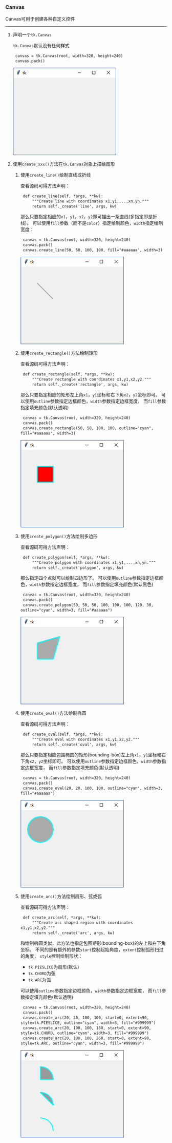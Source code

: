 ### Canvas

Canvas可用于创建各种自定义控件

------------------

1. 声明一个`tk.Canvas`

    `tk.Canvas`默认没有任何样式

        canvas = tk.Canvas(root, width=320, height=240)
        canvas.pack()
        
    ![](static/a521da8a328dd198ab074a15738f29e1.jpg)
    

2. 使用`create_xxx()`方法在`tk.Canvas`对象上描绘图形

    1. 使用`create_line()`绘制直线或折线
        
        查看源码可得方法声明：
        
            def create_line(self, *args, **kw):
                """Create line with coordinates x1,y1,...,xn,yn."""
                return self._create('line', args, kw) 
                
        那么只要指定相应的`x1`，`y1`，`x2`，`y2`即可描出一条直线(多指定即是折线)。
        可以使用`fill`参数（而不是`color`）指定绘制颜色，`width`指定绘制宽度：
        
            canvas = tk.Canvas(root, width=320, height=240)
            canvas.pack()
            canvas.create_line(50, 50, 100, 100, fill="#aaaaaa", width=3)
        
        ![](static/ab19e225768ed6bcd4f083e3eebde8a9.png)
    
    2. 使用`create_rectangle()`方法绘制矩形
    
        查看源码可得方法声明：
        
            def create_rectangle(self, *args, **kw):
                """Create rectangle with coordinates x1,y1,x2,y2."""
                return self._create('rectangle', args, kw)
    
        那么只要指定相应的矩形左上角`x1`，`y1`坐标和右下角`x2`，`y2`坐标即可。
        可以使用`outline`参数指定边框颜色，`width`参数指定边框宽度，
        而`fill`参数指定填充颜色(默认透明)
        
            canvas = tk.Canvas(root, width=320, height=240)
            canvas.pack()
            canvas.create_rectangle(50, 50, 100, 100, outline="cyan", fill="#aaaaaa", width=3)
        
        ![](static/499771305abad3188e4de3ead10bde00.png)
    
    3. 使用`create_polygon()`方法绘制多边形
    
        查看源码可得方法声明：
       
            def create_polygon(self, *args, **kw):
                """Create polygon with coordinates x1,y1,...,xn,yn."""
                return self._create('polygon', args, kw) 
        
        那么指定四个点就可以绘制四边形了。
        可以使用`outline`参数指定边框颜色，`width`参数指定边框宽度，
        而`fill`参数指定填充颜色(默认黑色)
        
            canvas = tk.Canvas(root, width=320, height=240)
            canvas.pack()
            canvas.create_polygon(50, 50, 50, 100, 100, 100, 120, 30, outline="cyan", width=3, fill="#aaaaaa")
        
        ![](static/5f63310a71f0fe88fa8aeaf227a481ef.png)
        
    4. 使用`create_oval()`方法绘制椭圆
    
        查看源码可得方法声明：
        
            def create_oval(self, *args, **kw):
                """Create oval with coordinates x1,y1,x2,y2."""
                return self._create('oval', args, kw)
    
        那么只要指定相应包围椭圆的矩形(bounding-box)左上角`x1`，`y1`坐标和右下角`x2`，`y2`坐标即可。
        可以使用`outline`参数指定边框颜色，`width`参数指定边框宽度，
        而`fill`参数指定填充颜色(默认透明)
        
            canvas = tk.Canvas(root, width=320, height=240)
            canvas.pack()
            canvas.create_oval(20, 20, 100, 100, outline="cyan", width=3, fill="#aaaaaa")
   
        ![](static/19f09380f41d50a7e00a8b703b14962e.png)
        
    5. 使用`create_arc()`方法绘制扇形、弦或弧
    
        查看源码可得方法声明：
        
            def create_arc(self, *args, **kw):
                """Create arc shaped region with coordinates x1,y1,x2,y2."""
                return self._create('arc', args, kw)

        和绘制椭圆类似，此方法也指定包围矩形(bounding-box)的左上和右下角坐标。
        不同的是有额外的参数`start`控制起始角度，`extent`控制弧形扫过的角度，
        `style`控制绘制形状：
        
        * `tk.PIESLICE`为扇形(默认)
        * `tk.CHORD`为弦
        * `tk.ARC`为弧
        
        可以使用`outline`参数指定边框颜色，`width`参数指定边框宽度，
        而`fill`参数指定填充颜色(默认透明)
        
            canvas = tk.Canvas(root, width=320, height=240)
            canvas.pack()
            canvas.create_arc(20, 20, 100, 100, start=0, extent=90, style=tk.PIESLICE, outline="cyan", width=3, fill="#999999")
            canvas.create_arc(20, 100, 100, 180, start=0, extent=90, style=tk.CHORD, outline="cyan", width=3, fill="#999999")
            canvas.create_arc(20, 180, 100, 260, start=0, extent=90, style=tk.ARC, outline="cyan", width=3, fill="#999999")
        
        ![](static/47ba6a40070b6ba6d08aedda99383456.png)    